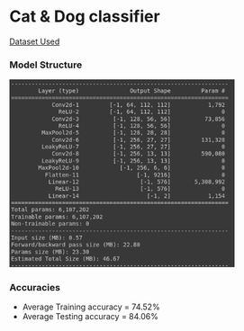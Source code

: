 # Cat & Dog classifier

[Dataset Used](https://s3.amazonaws.com/content.udacity-data.com/nd089/Cat_Dog_data.zip)

### Model Structure

<img src="assets/model.png" width=400>

### Accuracies

- Average Training accuracy = 74.52%
- Average Testing accuracy = 84.06%
